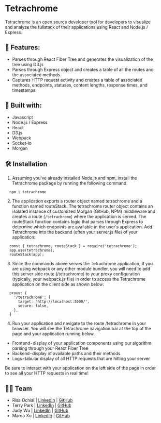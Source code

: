 # Tetrachrome

Tetrachrome is an open source developer tool for developers to visualize and analyze the fullstack of their applications using React and Node.js / Express.

## 🔑 Features:
* Parses through React Fiber Tree and generates the visualization of the tree using D3.js
* Parses through Express object and creates a table of all the routes and the associated methods
* Captures HTTP request activity and creates a table of associated methods, endpoints, statuses, content lengths, response times, and timestamps

## 🧰 Built with:
* Javascript
* Node.js / Express
* React
* D3.js
* Webpack
* Socket-io
* Morgan

## 🛠 Installation
1. Assuming you've already installed Node.js and npm, install the Tetrachrome package by running the following command:
```
  npm i tetrachrome
```
2. The application exports a router object named tetrachrome and a function named routeStack. The tetrachrome router object contains an isolated instance of customized Morgan (GitHub, NPM) middleware and creates a route (`/tetrachrome`) where the application is served. The routeStack function contains logic that parses through Express to determine which endpoints are available in the user's application. Add Tetrachrome into the backend (often your server.js file) of your application:
```
  const { tetrachrome, routeStack } = require('tetrachrome');
  app.use(tetrachrome);
  routeStack(app);
```
3. Since the commands above serves the Tetrachrome application, if you are using webpack or any other module bundler, you will need to add this server side route (/tetrachrome) to your proxy configuration (typically, your webpack.js file) in order to access the Tetrachrome application on the client side as shown below:
```
  proxy: {
    '/tetrachrome': {
      target: 'http://localhost:3000/',
      secure: false,
    },
  }
```
4. Run your application and navigate to the route /tetrachrome in your browser. You will see the Tetrachrome navigation bar at the top of the page and your application running below.
* Frontend - display of your application components using our algorithm parsing through your React Fiber Tree
* Backend - display of available paths and their methods
* Logs - tabular display of all HTTP requests that are hitting your server

Be sure to interact with your application on the left side of the page in order to see all your HTTP requests in real time!

## 🫰🏼 Team
* Risa Ochiai | [LinkedIn]([url](https://www.linkedin.com/in/risaochiai/)) | [GitHub]([url](https://github.com/risa-10))
* Terry Park | [LinkedIn]([url](https://www.linkedin.com/in/terryparkjh/)) | [GitHub]([url](https://github.com/tjpark95))
* Judy Wu | [LinkedIn]([url](https://www.linkedin.com/in/judywuxingyi/)) | [GitHub]([url](https://github.com/judywuxingyi))
* Marco Xu | [LinkedIn]([url](https://www.linkedin.com/in/marco-xu-lin/)) | [GitHub]([url](https://github.com/marcoxulin))
